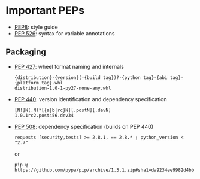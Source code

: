 # Important PEPs
- [PEP8](https://www.python.org/dev/peps/pep-0008/): style guide
- [PEP 526](https://www.python.org/dev/peps/pep-0526/): syntax for variable annotations

## Packaging
- [PEP 427](https://www.python.org/dev/peps/pep-0427/): wheel format naming and internals

  ```
  {distribution}-{version}(-{build tag})?-{python tag}-{abi tag}-{platform tag}.whl
  distribution-1.0-1-py27-none-any.whl
  ```
  
- [PEP 440](https://www.python.org/dev/peps/pep-0440/): version identification and dependency specification

  ```
  [N!]N(.N)*[{a|b|rc}N][.postN][.devN]
  1.0.1rc2.post456.dev34
  ```

- [PEP 508](https://www.python.org/dev/peps/pep-0508/): dependency specification (builds on PEP 440)

  ```
  requests [security,tests] >= 2.8.1, == 2.8.* ; python_version < "2.7"
  ```
  or
  ```
  pip @ https://github.com/pypa/pip/archive/1.3.1.zip#sha1=da9234ee9982d4bbb3c72346a6de940a148ea686
  ```
